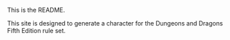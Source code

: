 This is the README.

This site is designed to generate a character for the Dungeons and Dragons Fifth Edition rule set.